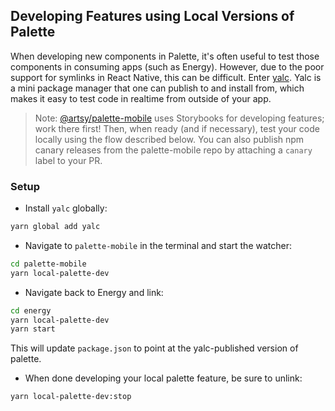 ## Developing Features using Local Versions of Palette

When developing new components in Palette, it's often useful to test those components in consuming apps (such as Energy). However, due to the poor support for symlinks in React Native, this can be difficult. Enter [yalc](https://github.com/wclr/yalc). Yalc is a mini package manager that one can publish to and install from, which makes it easy to test code in realtime from outside of your app.

> Note: [@artsy/palette-mobile](https://github.com/artsy/palette-mobile) uses Storybooks for developing features; work there first! Then, when ready (and if necessary), test your code locally using the flow described below. You can also publish npm canary releases from the palette-mobile repo by attaching a `canary` label to your PR.

### Setup

- Install `yalc` globally:

```sh
yarn global add yalc
```

- Navigate to `palette-mobile` in the terminal and start the watcher:

```sh
cd palette-mobile
yarn local-palette-dev
```

- Navigate back to Energy and link:

```sh
cd energy
yarn local-palette-dev
yarn start
```

This will update `package.json` to point at the yalc-published version of palette.

- When done developing your local palette feature, be sure to unlink:

```sh
yarn local-palette-dev:stop
```
